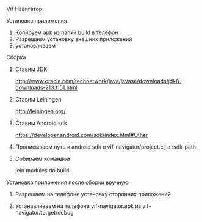 Vif Навигатор

Установка приложения 

1. Копируем apk из папки build в телефон
2. Разрешаем установку внешних приложений
3. устанавливаем

Сборка

1. Ставим JDK

    http://www.oracle.com/technetwork/java/javase/downloads/jdk8-downloads-2133151.html
2. Ставим Leiningen

    http://leiningen.org/
3. Ставим Android sdk

    https://developer.android.com/sdk/index.html#Other
4. Прописываем путь к android sdk в vif-navigator/project.clj в :sdk-path
5. Собираем командой

    lein modules do build
    
Установка приложения после сборки вручную

1. Разрешаем на телефоне установку сторонних приложений

2. Устанавливаем на телефоне vif-navigator.apk из vif-navigator/target/debug


